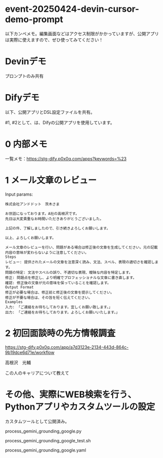# event-20250424-devin-cursor-demo-prompt

以下カンペメモ。編集画面などはアクセス制限がかかっていますが、公開アプリは実際に使えますので、ぜひ使ってみてください！


# Devinデモ

プロンプトのみ共有

# Difyデモ

以下、公開アプリとDSL設定ファイルを共有。

#1, #2として、は、Difyの公開アプリを使用しています。

# 0 内部メモ

一覧メモ：https://stg-dify.p0x0q.com/apps?keywords=%23

# 1 メール文章のレビュー

Input params:

```
株式会社アンドドット　茨木さま

お世話になっております。A社の高根沢です。
先日は大変貴重なお時間いただきありがとうございました。

上記の件、了解しましたので、引き続きよろしくお願いします。

以上、よろしくお願いします。
```


```
メール文章のレビューを行い、問題がある場合は修正後の文章を生成してください。元の記載内容の意味が変わらないように注意してください。
Steps
レビュー: 提供されたメールの文章を注意深く読み、文法、スペル、表現の適切さを確認します。
問題の特定: 文法やスペルの誤り、不適切な表現、曖昧な内容を特定します。
修正: 問題点を修正し、より明確でプロフェッショナルな文章に書き直します。
確認: 修正後の文章が元の意味を保っていることを確認します。
Output Format
修正が必要な場合は、修正前と修正後の文章を提示してください。
修正が不要な場合は、その旨を短く伝えてください。
Examples
入力: 「ご連絡をお待ちしております。宜しくお願い致します。」
出力: 「ご連絡をお待ちしております。よろしくお願いいたします。」
```


# 2 初回面談時の先方情報調査

https://stg-dify.p0x0q.com/app/a7d3123e-2134-443d-864c-9b19dce6d71e/workflow

高根沢　光輔

この人のキャリアについて教えて


# その他、実際にWEB検索を行う、Pythonアプリやカスタムツールの設定

カスタムツールとして公開済み。

process_gemini_grounding_google.py

process_gemini_grounding_google_test.sh

process_gemini_grounding_google.yaml

